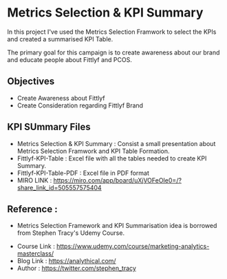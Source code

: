 # Metrics Selection & KPI Summary

In this project I've used the Metrics Selection Framwork to select the KPIs and created a summarised KPI Table.

The primary goal for this campaign is to create awareness about our brand and educate people about Fittlyf and PCOS.

## Objectives

- Create Awareness about Fittlyf
- Create Consideration regarding Fittlyf Brand

## KPI SUmmary Files

-  Metrics Selection & KPI Summary : Consist a small presentation about Metrics Selection Framwork and KPI Table Formation.
-  Fittlyf-KPI-Table : Excel file with all the tables needed to create KPI Summary.
-  Fittlyf-KPI-Table-PDF : Excel file in PDF format
-  MIRO LINK : https://miro.com/app/board/uXjVOFeOIe0=/?share_link_id=505557575404

## Reference :

- Metrics Selection Framework and KPI Summarisation idea is borrowed from Stephen Tracy's Udemy Course.

* Course Link : https://www.udemy.com/course/marketing-analytics-masterclass/
* Blog Link : https://analythical.com/
* Author : https://twitter.com/stephen_tracy

